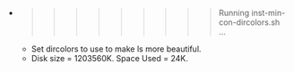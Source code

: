 * >>>>>>>>> Running inst-min-con-dircolors.sh ...
  * Set dircolors to use  to make ls more beautiful.
  * Disk size = 1203560K. Space Used = 24K.
